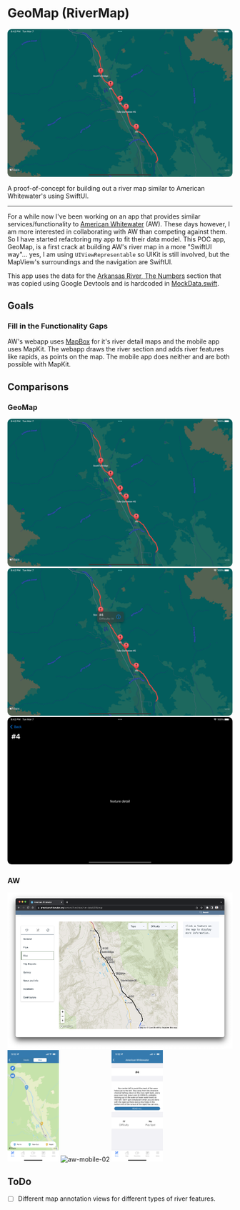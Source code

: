 
# GeoMap (RiverMap)

![banner](/docs/demo-01.png)

A proof-of-concept for building out a river map similar to American Whitewater's using SwiftUI.

---

For a while now I've been working on an app that provides similar services/functionality to [American Whitewater](https://www.americanwhitewater.org/) (AW). These days however, I am more interested in collaborating with AW than competing against them. So I have started refactoring my app to fit their data model. This POC app, GeoMap, is a first crack at building AW's river map in a more "SwiftUI way"... yes, I am using `UIViewRepresentable` so UIKit is still involved, but the MapView's surroundings and the navigation are SwiftUI.

This app uses the data for the [Arkansas River, The Numbers](https://www.americanwhitewater.org/content/River/view/river-detail/356/map) section that was copied using Google Devtools and is hardcoded in [MockData.swift](/GeoMap/MockData.swift).

## Goals

### Fill in the Functionality Gaps

AW's webapp uses [MapBox](https://www.mapbox.com/) for it's river detail maps and the mobile app uses MapKit. The webapp draws the river section and adds river features like rapids, as points on the map. The mobile app does neither and are both possible with MapKit.

## Comparisons

### GeoMap

![demo-01](/docs/demo-01.png)
![demo-02](/docs/demo-02.png)
![demo-03](/docs/demo-03.png)

### AW

<img alt="aw-web-01" height="350" src="/docs/aw-web-01.png" width="auto"/>
<img alt="aw-mobile-01" height="250" src="/docs/aw-mobile-01.PNG" width="auto"/>
<img alt="aw-mobile-02" height="250" src="/docs/aw-mobile-02.PNG" width="auto"/>
<img alt="aw-mobile-03" height="250" src="/docs/aw-mobile-03.PNG" width="auto"/>

## ToDo

- [ ] Different map annotation views for different types of river features. 
